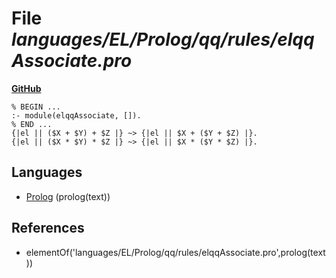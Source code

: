 # File _languages/EL/Prolog/qq/rules/elqqAssociate.pro_
**[GitHub](https://github.com/softlang/yas/blob/master/languages/EL/Prolog/qq/rules/elqqAssociate.pro)**
```
% BEGIN ...
:- module(elqqAssociate, []).
% END ...
{|el || ($X + $Y) + $Z |} ~> {|el || $X + ($Y + $Z) |}.
{|el || ($X * $Y) * $Z |} ~> {|el || $X * ($Y * $Z) |}.
```

## Languages
* [Prolog](../languages/Prolog.md) (prolog(text))

## References
* elementOf('languages/EL/Prolog/qq/rules/elqqAssociate.pro',prolog(text))
